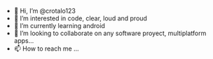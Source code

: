 - 👋 Hi, I’m @crotalo123
- 👀 I’m interested in code, clear, loud and proud 
- 🌱 I’m currently learning android
- 💞️ I’m looking to collaborate on any software proyect, multiplatform apps...
- 📫 How to reach me ...

<!---
crotalo123/crotalo123 is a ✨ special ✨ repository because its `README.md` (this file) appears on your GitHub profile.
You can click the Preview link to take a look at your changes.
--->
